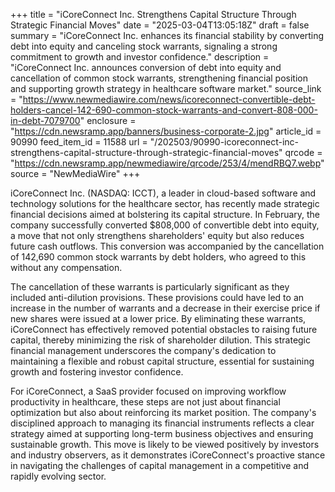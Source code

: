 +++
title = "iCoreConnect Inc. Strengthens Capital Structure Through Strategic Financial Moves"
date = "2025-03-04T13:05:18Z"
draft = false
summary = "iCoreConnect Inc. enhances its financial stability by converting debt into equity and canceling stock warrants, signaling a strong commitment to growth and investor confidence."
description = "iCoreConnect Inc. announces conversion of debt into equity and cancellation of common stock warrants, strengthening financial position and supporting growth strategy in healthcare software market."
source_link = "https://www.newmediawire.com/news/icoreconnect-convertible-debt-holders-cancel-142-690-common-stock-warrants-and-convert-808-000-in-debt-7079700"
enclosure = "https://cdn.newsramp.app/banners/business-corporate-2.jpg"
article_id = 90990
feed_item_id = 11588
url = "/202503/90990-icoreconnect-inc-strengthens-capital-structure-through-strategic-financial-moves"
qrcode = "https://cdn.newsramp.app/newmediawire/qrcode/253/4/mendRBQ7.webp"
source = "NewMediaWire"
+++

<p>iCoreConnect Inc. (NASDAQ: ICCT), a leader in cloud-based software and technology solutions for the healthcare sector, has recently made strategic financial decisions aimed at bolstering its capital structure. In February, the company successfully converted $808,000 of convertible debt into equity, a move that not only strengthens shareholders' equity but also reduces future cash outflows. This conversion was accompanied by the cancellation of 142,690 common stock warrants by debt holders, who agreed to this without any compensation.</p><p>The cancellation of these warrants is particularly significant as they included anti-dilution provisions. These provisions could have led to an increase in the number of warrants and a decrease in their exercise price if new shares were issued at a lower price. By eliminating these warrants, iCoreConnect has effectively removed potential obstacles to raising future capital, thereby minimizing the risk of shareholder dilution. This strategic financial management underscores the company's dedication to maintaining a flexible and robust capital structure, essential for sustaining growth and fostering investor confidence.</p><p>For iCoreConnect, a SaaS provider focused on improving workflow productivity in healthcare, these steps are not just about financial optimization but also about reinforcing its market position. The company's disciplined approach to managing its financial instruments reflects a clear strategy aimed at supporting long-term business objectives and ensuring sustainable growth. This move is likely to be viewed positively by investors and industry observers, as it demonstrates iCoreConnect's proactive stance in navigating the challenges of capital management in a competitive and rapidly evolving sector.</p>